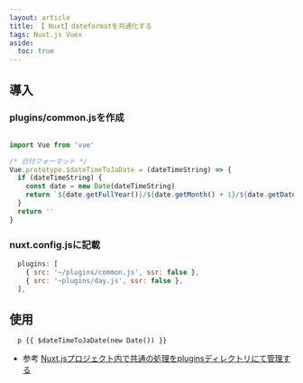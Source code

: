 ```yaml
---
layout: article
title: 【 Nuxt】dateformatを共通化する
tags: Nuxt.js Vuex
aside:
  toc: true
---
```


## 導入
### plugins/common.jsを作成

```js

import Vue from 'vue'

/* 日付フォーマット */
Vue.prototype.$dateTimeToJaDate = (dateTimeString) => {
  if (dateTimeString) {
    const date = new Date(dateTimeString)
    return `${date.getFullYear()}/${date.getMonth() + 1}/${date.getDate()}`
  }
  return ''
}
```

### nuxt.config.jsに記載

```js
  plugins: [
    { src: '~/plugins/common.js', ssr: false },
    { src: '~plugins/day.js', ssr: false },
  ],
```

## 使用

```pug
  p {{ $dateTimeToJaDate(new Date()) }}
```

- 参考
[Nuxt.jsプロジェクト内で共通の処理をpluginsディレクトリにて管理する](https://designsupply-web.com/media/knowledgeside/5534/)
